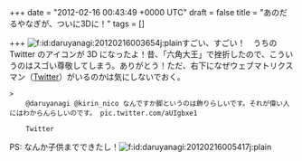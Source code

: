 
+++
date = "2012-02-16 00:43:49 +0000 UTC"
draft = false
title = "あのだるやなぎが、ついに3Dに！"
tags = []

+++
<img src="http://cdn-ak.f.st-hatena.com/images/fotolife/d/daruyanagi/20120216/20120216003654.jpg" alt="f:id:daruyanagi:20120216003654j:plain" title="f:id:daruyanagi:20120216003654j:plain" class="hatena-fotolife"/>すごい、すごい！　うちの Twitter のアイコンが 3D になったよ！昔、「六角大王」で挫折したので、こういうのはスゴい尊敬してしまう。ありがとう！ただ、右下になぜウェブマトリクスマン（<a href="https://twitter.com/#!/webmatrixman">Twitter</a>）がいるのかは気にしないでおく。

    >
        @daruyanagi @kirin_nico なんですか脚というのは飾りらしいです。それが偉い人にはわからんらしいのです。 pic.twitter.com/aUIgbxe1

        Twitter
    
PS: なんか子供までできたし！<img src="http://cdn-ak.f.st-hatena.com/images/fotolife/d/daruyanagi/20120216/20120216005417.jpg" alt="f:id:daruyanagi:20120216005417j:plain" title="f:id:daruyanagi:20120216005417j:plain" class="hatena-fotolife"/>



